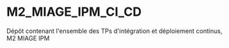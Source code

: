 # M2_MIAGE_IPM_CI_CD
Dépôt contenant l'ensemble des TPs d'intégration et déploiement continus, M2 MIAGE IPM
